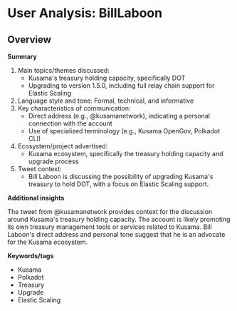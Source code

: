 # User Analysis: BillLaboon

## Overview

**Summary**

1. Main topics/themes discussed:
	* Kusama's treasury holding capacity, specifically DOT
	* Upgrading to version 1.5.0, including full relay chain support for Elastic Scaling
2. Language style and tone: Formal, technical, and informative
3. Key characteristics of communication:
	* Direct address (e.g., @kusamanetwork), indicating a personal connection with the account
	* Use of specialized terminology (e.g., Kusama OpenGov, Polkadot CLI)
4. Ecosystem/project advertised:
	* Kusama ecosystem, specifically the treasury holding capacity and upgrade process
5. Tweet context:
	* Bill Laboon is discussing the possibility of upgrading Kusama's treasury to hold DOT, with a focus on Elastic Scaling support.

**Additional insights**

The tweet from @kusamanetwork provides context for the discussion around Kusama's treasury holding capacity. The account is likely promoting its own treasury management tools or services related to Kusama. Bill Laboon's direct address and personal tone suggest that he is an advocate for the Kusama ecosystem.

**Keywords/tags**

* Kusama
* Polkadot
* Treasury
* Upgrade
* Elastic Scaling